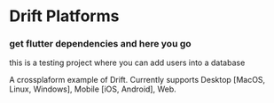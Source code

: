 # Drift Platforms

### get flutter dependencies and here you go
this is a testing project where you can add users into a database

A crossplaform example of Drift. Currently supports Desktop [MacOS, Linux, Windows], Mobile [iOS, Android], Web.
